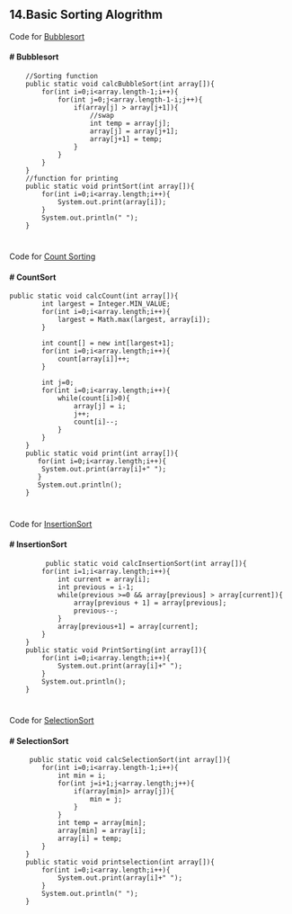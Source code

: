 ## 14.Basic Sorting Alogrithm
Code for 
[Bubblesort](https://github.com/Anjeelchaudhary/JavaCode/blob/master/14.Basic%20sorting%20Algorithm/BubbleSort.java)

#### # Bubblesort

```
    //Sorting function
    public static void calcBubbleSort(int array[]){
        for(int i=0;i<array.length-1;i++){
            for(int j=0;j<array.length-1-i;j++){
                if(array[j] > array[j+1]){
                    //swap 
                    int temp = array[j];
                    array[j] = array[j+1];
                    array[j+1] = temp;
                } 
            }
        }
    }
    //function for printing 
    public static void printSort(int array[]){
        for(int i=0;i<array.length;i++){
            System.out.print(array[i]);
        }
        System.out.println(" ");
    }
```
#
Code for 
[Count Sorting](https://github.com/Anjeelchaudhary/JavaCode/blob/master/14.Basic%20sorting%20Algorithm/CountSort.java)

#### # CountSort
```
public static void calcCount(int array[]){
        int largest = Integer.MIN_VALUE;
        for(int i=0;i<array.length;i++){
            largest = Math.max(largest, array[i]);
        }

        int count[] = new int[largest+1];
        for(int i=0;i<array.length;i++){
            count[array[i]]++;
        }

        int j=0;
        for(int i=0;i<array.length;i++){
            while(count[i]>0){
                array[j] = i;
                j++;
                count[i]--;
            }
        }
    }
    public static void print(int array[]){
       for(int i=0;i<array.length;i++){
        System.out.print(array[i]+" ");
       }
       System.out.println();
    }
```
#
Code for 
[InsertionSort](https://github.com/Anjeelchaudhary/JavaCode/blob/master/14.Basic%20sorting%20Algorithm/InsertionSort.java)

#### # InsertionSort

```
         public static void calcInsertionSort(int array[]){
        for(int i=1;i<array.length;i++){
            int current = array[i];
            int previous = i-1;
            while(previous >=0 && array[previous] > array[current]){
                array[previous + 1] = array[previous];
                previous--;
            }
            array[previous+1] = array[current];
        }
    }
    public static void PrintSorting(int array[]){
        for(int i=0;i<array.length;i++){
            System.out.print(array[i]+" ");
        }
        System.out.println();
    }
```
#
Code for 
[SelectionSort](https://github.com/Anjeelchaudhary/JavaCode/blob/master/14.Basic%20sorting%20Algorithm/SelectionSort.java)

#### # SelectionSort

```
     public static void calcSelectionSort(int array[]){
        for(int i=0;i<array.length-1;i++){
            int min = i;
            for(int j=i+1;j<array.length;j++){
                if(array[min]> array[j]){
                    min = j;
                }
            }
            int temp = array[min];
            array[min] = array[i];
            array[i] = temp;
        }
    }
    public static void printselection(int array[]){
        for(int i=0;i<array.length;i++){
            System.out.print(array[i]+" ");
        }
        System.out.println(" ");
    }
```